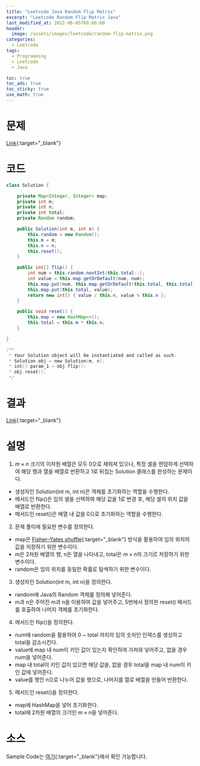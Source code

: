 ```yaml
---
title: "Leetcode Java Random Flip Matrix"
excerpt: "Leetcode Random Flip Matrix Java"
last_modified_at: 2022-06-05T09:00:00
header:
  image: /assets/images/leetcode/random-flip-matrix.png
categories:
  - Leetcode
tags:
  - Programming
  - Leetcode
  - Java

toc: true
toc_ads: true
toc_sticky: true
use_math: true
---
```

# 문제
[Link](https://leetcode.com/problems/random-flip-matrix/){:target="_blank"}

# 코드
```java
class Solution {

	private Map<Integer, Integer> map;
	private int m;
	private int n;
	private int total;
	private Random random;

	public Solution(int m, int n) {
		this.random = new Random();
		this.m = m;
		this.n = n;
		this.reset();
	}

	public int[] flip() {
		int num = this.random.nextInt(this.total--);
		int value = this.map.getOrDefault(num, num);
		this.map.put(num, this.map.getOrDefault(this.total, this.total));
		this.map.put(this.total, value);
		return new int[] { value / this.n, value % this.n };
	}

	public void reset() {
		this.map = new HashMap<>();
		this.total = this.m * this.n;
	}

}

/**
 * Your Solution object will be instantiated and called as such:
 * Solution obj = new Solution(m, n);
 * int[] param_1 = obj.flip();
 * obj.reset();
 */
```

# 결과
[Link](https://leetcode.com/submissions/detail/714531703/){:target="_blank"}

# 설명
1. $m \times n$ 크기의 이차원 배열은 모두 0으로 채워져 있으나, 특정 셀을 랜덤하게 선택하여 해당 행과 열을 배열로 반환하고 1로 뒤집는 Solution 클래스를 완성하는 문제이다.
- 생성자인 Solution(int m, int n)은 객체를 초기화하는 역할을 수행한다.
- 메서드인 flip()은 임의 셀을 선택하여 해당 값을 1로 변경 후, 해당 셀의 위치 값을 배열로 반환한다.
- 메서드인 reset()은 배열 내 값을 0으로 초기화하는 역할을 수행한다.

2. 문제 풀이에 필요한 변수를 정의한다.
- map은 [Fisher–Yates shuffle](https://en.wikipedia.org/wiki/Fisher%E2%80%93Yates_shuffle){:target="_blank"} 방식을 활용하여 임의 위치의 값을 저장하기 위한 변수이다.
- m은 2차원 배열의 행, n은 열을 나타내고, total은 $m \times n$의 크기르 저장하기 위한 변수이다.
- random은 임의 위치를 동일한 확률로 탐색하기 위한 변수이다.

3. 생성자인 Solution(int m, int n)을 정의한다.
- random에 Java의 Random 객체를 정의해 넣어준다.
- m과 n은 주어진 m과 n을 이용하여 값을 넣어주고, 5번에서 정의한 reset() 메서드를 호출하여 나머지 객체를 초기화한다.

4. 메서드인 flip()을 정의한다.
- num에 random을 활용하여 0 ~ total 까지의 임의 숫자인 인덱스를 생성하고 total을 감소시킨다.
- value에 map 내 num이 키인 값이 있는지 확인하여 가져와 넣어주고, 없을 경우 num을 넣어준다.
- map 내 total이 키인 값이 있으면 해당 값을, 없을 경우 total을 map 내 num이 키인 값에 넣어준다.
- value를 행인 n으로 나누어 값을 행으로, 나머지를 열로 배열을 만들어 반환한다.

5. 메서드인 reset()을 정의한다.
- map에 HashMap을 넣어 초기화한다.
- total에 2차원 배열의 크기인 $m \times n$을 넣어준다.

# 소스
Sample Code는 [여기](https://github.com/GracefulSoul/leetcode/blob/master/src/main/java/gracefulsoul/object/solution/random/flip/Solution.java){:target="_blank"}에서 확인 가능합니다.